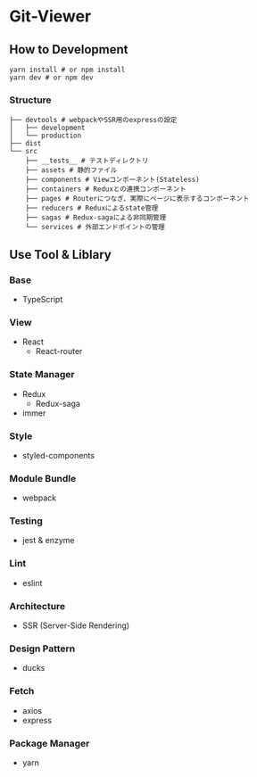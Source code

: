 # Git-Viewer

## How to Development
```shell
yarn install # or npm install
yarn dev # or npm dev
```

### Structure
```shell
├── devtools # webpackやSSR用のexpressの設定
│   ├── development
│   └── production
├── dist
└── src
    ├── __tests__ # テストディレクトリ
    ├── assets # 静的ファイル
    ├── components # Viewコンポーネント(Stateless)
    ├── containers # Reduxとの連携コンポーネント
    ├── pages # Routerにつなぎ、実際にページに表示するコンポーネント
    ├── reducers # Reduxによるstate管理
    ├── sagas # Redux-sagaによる非同期管理
    └── services # 外部エンドポイントの管理
```
## Use Tool & Liblary
### Base
- TypeScript
### View
- React
    - React-router
### State Manager
- Redux
    - Redux-saga
- immer
### Style
- styled-components
### Module Bundle
- webpack
### Testing
- jest & enzyme
### Lint
- eslint
### Architecture
- SSR (Server-Side Rendering)
### Design Pattern
- ducks
### Fetch
- axios
- express
### Package Manager
- yarn